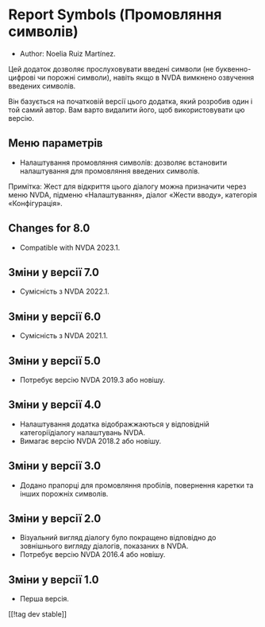 # Report Symbols (Промовляння символів) #

*	Author: Noelia Ruiz Martínez.

Цей додаток дозволяє прослуховувати введені символи (не буквенно-цифрові чи
порожні символи), навіть якщо в NVDA вимкнено озвучення введених символів.

Він базується на початковій версії цього додатка, який розробив один і той
самий автор. Вам варто видалити його, щоб використовувати цю версію.

## Меню параметрів ##
*	Налаштування промовляння символів: дозволяє встановити налаштування для
  промовляння введених символів.

Примітка: Жест для відкриття цього діалогу можна призначити через меню NVDA,
підменю «Налаштування», діалог «Жести вводу», категорія «Конфігурація».

## Changes for 8.0
* Compatible with NVDA 2023.1.

## Зміни у версії 7.0
* Сумісність з NVDA 2022.1.

## Зміни у версії 6.0
* Сумісність з NVDA 2021.1.

## Зміни у версії 5.0 ##
*	Потребує версію NVDA 2019.3 або новішу.

## Зміни у версії 4.0 ##
* Налаштування додатка відображжаються у відповідній категоріїдіалогу
  налаштувань NVDA.
* Вимагає версію NVDA 2018.2 або новішу.

## Зміни у версії 3.0 ##
* Додано прапорці для промовляння пробілів, повернення каретки та інших
  порожніх символів.

## Зміни у версії 2.0 ##
*	Візуальний вигляд діалогу було покращено відповідно до зовнішнього вигляду
  діалогів, показаних в NVDA.
*	Потребує версію NVDA 2016.4 або новішу.

## Зміни у версії 1.0 ##
*	Перша версія.

[[!tag dev stable]]

